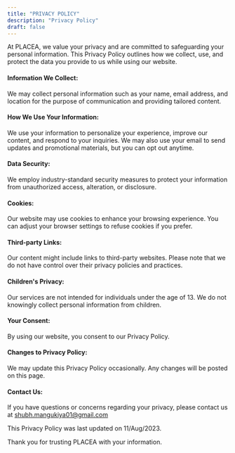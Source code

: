 ```yaml
---
title: "PRIVACY POLICY"
description: "Privacy Policy"
draft: false
---
```


At PLACEA, we value your privacy and are committed to safeguarding your personal information. This Privacy Policy outlines how we collect, use, and protect the data you provide to us while using our website.

#### Information We Collect:

We may collect personal information such as your name, email address, and location for the purpose of communication and providing tailored content.

#### How We Use Your Information:

We use your information to personalize your experience, improve our content, and respond to your inquiries. We may also use your email to send updates and promotional materials, but you can opt out anytime.

#### Data Security:

We employ industry-standard security measures to protect your information from unauthorized access, alteration, or disclosure.

#### Cookies:

Our website may use cookies to enhance your browsing experience. You can adjust your browser settings to refuse cookies if you prefer.

#### Third-party Links:

Our content might include links to third-party websites. Please note that we do not have control over their privacy policies and practices.

#### Children's Privacy:

Our services are not intended for individuals under the age of 13. We do not knowingly collect personal information from children.

#### Your Consent:

By using our website, you consent to our Privacy Policy.

#### Changes to Privacy Policy:

We may update this Privacy Policy occasionally. Any changes will be posted on this page.

#### Contact Us:

If you have questions or concerns regarding your privacy, please contact us at shubh.mangukiya01@gmail.com

This Privacy Policy was last updated on 11/Aug/2023.

Thank you for trusting PLACEA with your information.